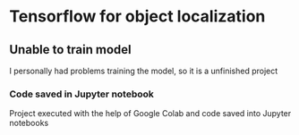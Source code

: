# Tensorflow for object localization

## Unable to train model

I personally had problems training the model, so it is a unfinished project

### Code saved in Jupyter notebook
Project executed with the help of Google Colab and code saved into Jupyter notebooks
